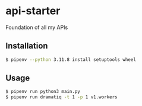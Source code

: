 # api-starter
Foundation of all my APIs

## Installation
```bash
$ pipenv --python 3.11.8 install setuptools wheel
```

## Usage
```bash
$ pipenv run python3 main.py
$ pipenv run dramatiq -t 1 -p 1 v1.workers
```